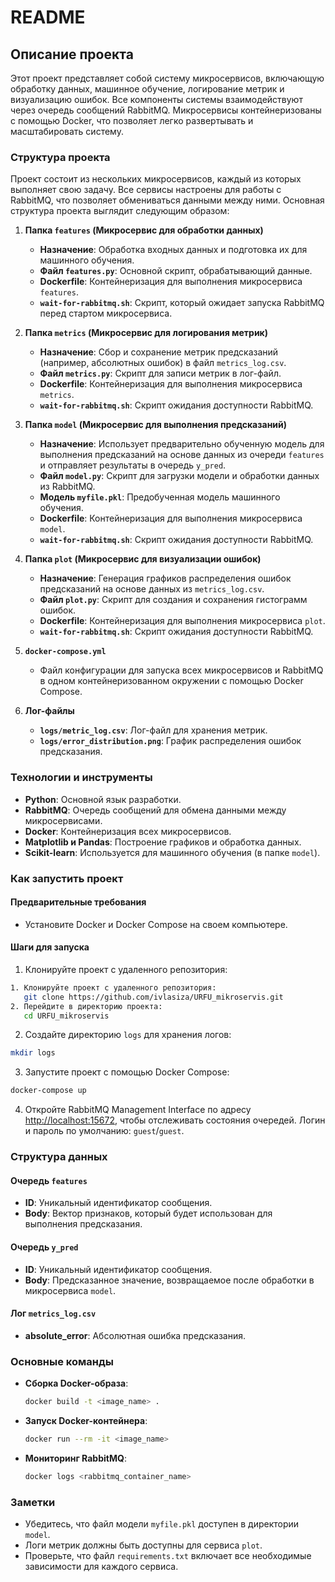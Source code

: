 # README

## Описание проекта

Этот проект представляет собой систему микросервисов, включающую обработку данных, машинное обучение, логирование метрик и визуализацию ошибок. 
Все компоненты системы взаимодействуют через очередь сообщений RabbitMQ. 
Микросервисы контейнеризованы с помощью Docker, что позволяет легко развертывать и масштабировать систему.

### Структура проекта

Проект состоит из нескольких микросервисов, каждый из которых выполняет свою задачу. Все сервисы настроены для работы с RabbitMQ, что позволяет обмениваться данными между ними. Основная структура проекта выглядит следующим образом:

1. **Папка `features` (Микросервис для обработки данных)**
   - **Назначение**: Обработка входных данных и подготовка их для машинного обучения.
   - **Файл `features.py`**: Основной скрипт, обрабатывающий данные.
   - **Dockerfile**: Контейнеризация для выполнения микросервиса `features`.
   - **`wait-for-rabbitmq.sh`**: Скрипт, который ожидает запуска RabbitMQ перед стартом микросервиса.

2. **Папка `metrics` (Микросервис для логирования метрик)**
   - **Назначение**: Сбор и сохранение метрик предсказаний (например, абсолютных ошибок) в файл `metrics_log.csv`.
   - **Файл `metrics.py`**: Скрипт для записи метрик в лог-файл.
   - **Dockerfile**: Контейнеризация для выполнения микросервиса `metrics`.
   - **`wait-for-rabbitmq.sh`**: Скрипт ожидания доступности RabbitMQ.

3. **Папка `model` (Микросервис для выполнения предсказаний)**
   - **Назначение**: Использует предварительно обученную модель для выполнения предсказаний на основе данных из очереди `features` и отправляет результаты в очередь `y_pred`.
   - **Файл `model.py`**: Скрипт для загрузки модели и обработки данных из RabbitMQ.
   - **Модель `myfile.pkl`**: Предобученная модель машинного обучения.
   - **Dockerfile**: Контейнеризация для выполнения микросервиса `model`.
   - **`wait-for-rabbitmq.sh`**: Скрипт ожидания доступности RabbitMQ.

4. **Папка `plot` (Микросервис для визуализации ошибок)**
   - **Назначение**: Генерация графиков распределения ошибок предсказаний на основе данных из `metrics_log.csv`.
   - **Файл `plot.py`**: Скрипт для создания и сохранения гистограмм ошибок.
   - **Dockerfile**: Контейнеризация для выполнения микросервиса `plot`.
   - **`wait-for-rabbitmq.sh`**: Скрипт ожидания доступности RabbitMQ.

5. **`docker-compose.yml`**
   - Файл конфигурации для запуска всех микросервисов и RabbitMQ в одном контейнеризованном окружении с помощью Docker Compose.

6. **Лог-файлы**
   - **`logs/metric_log.csv`**: Лог-файл для хранения метрик.
   - **`logs/error_distribution.png`**: График распределения ошибок предсказания.

### Технологии и инструменты

- **Python**: Основной язык разработки.
- **RabbitMQ**: Очередь сообщений для обмена данными между микросервисами.
- **Docker**: Контейнеризация всех микросервисов.
- **Matplotlib и Pandas**: Построение графиков и обработка данных.
- **Scikit-learn**: Используется для машинного обучения (в папке `model`).

### Как запустить проект

#### Предварительные требования
- Установите Docker и Docker Compose на своем компьютере.

#### Шаги для запуска

1. Клонируйте проект с удаленного репозитория:

```bash
1. Клонируйте проект с удаленного репозитория:
   git clone https://github.com/ivlasiza/URFU_mikroservis.git
2. Перейдите в директорию проекта:
   cd URFU_mikroservis

```

2. Создайте директорию `logs` для хранения логов:

```bash
mkdir logs
```

3. Запустите проект с помощью Docker Compose:

```bash
docker-compose up
```

4. Откройте RabbitMQ Management Interface по адресу [http://localhost:15672](http://localhost:15672), чтобы отслеживать состояния очередей. Логин и пароль по умолчанию: `guest`/`guest`.

### Структура данных

#### Очередь `features`
- **ID**: Уникальный идентификатор сообщения.
- **Body**: Вектор признаков, который будет использован для выполнения предсказания.

#### Очередь `y_pred`
- **ID**: Уникальный идентификатор сообщения.
- **Body**: Предсказанное значение, возвращаемое после обработки в микросервиса `model`.

#### Лог `metrics_log.csv`
- **absolute_error**: Абсолютная ошибка предсказания.

### Основные команды

- **Сборка Docker-образа**:
  ```bash
  docker build -t <image_name> .
  ```

- **Запуск Docker-контейнера**:
  ```bash
  docker run --rm -it <image_name>
  ```

- **Мониторинг RabbitMQ**:
  ```bash
  docker logs <rabbitmq_container_name>
  ```

### Заметки
- Убедитесь, что файл модели `myfile.pkl` доступен в директории `model`.
- Логи метрик должны быть доступны для сервиса `plot`.
- Проверьте, что файл `requirements.txt` включает все необходимые зависимости для каждого сервиса.



